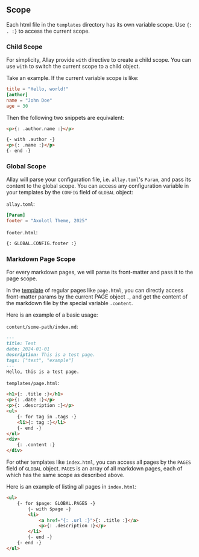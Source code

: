 ## Scope

Each html file in the `templates` directory has its own variable scope. Use `{: . :}` to access the current scope.

### Child Scope

For simplicity, Allay provide `with` directive to create a child scope. You can use `with` to switch the current scope to a child object.

Take an example. If the current variable scope is like:

```toml
title = "Hello, world!"
[author]
name = "John Doe"
age = 30
```

Then the following two snippets are equivalent:

```html
<p>{: .author.name :}</p>
```

```html
{- with .author -}
<p>{: .name :}</p>
{- end -}
```

### Global Scope

Allay will parse your configuration file, i.e. `allay.toml`'s `Param`, and pass its content to the global scope. You can access any configuration variable in your templates by the `CONFIG` field of `GLOBAL` object:

`allay.toml`:

```toml
[Param]
footer = "Axolotl Theme, 2025"
```

`footer.html`:

```html
{: GLOBAL.CONFIG.footer :}
```

### Markdown Page Scope

For every markdown pages, we will parse its front-matter and pass it to the page scope.

In the [template](./layouts.md) of regular pages like `page.html`, you can directly access front-matter params by the current PAGE object `.`, and get the content of the markdown file by the special variable `.content`.

Here is an example of a basic usage:

`content/some-path/index.md`:

```md
---
title: Test
date: 2024-01-01
description: This is a test page.
tags: ["test", "example"]
---
Hello, this is a test page.
```

`templates/page.html`:

```html
<h1>{: .title :}</h1>
<p>{: .date :}</p>
<p>{: .description :}</p>
<ul>
    {- for tag in .tags -}
    <li>{: tag :}</li>
    {- end -}
</ul>
<div>
    {: .content :}
</div>
```

For other templates like `index.html`, you can access all pages by the `PAGES` field of `GLOBAL` object. `PAGES` is an array of all markdown pages, each of which has the same scope as described above.

Here is an example of listing all pages in `index.html`:

```html
<ul>
    {- for $page: GLOBAL.PAGES -}
        {- with $page -}
        <li>
            <a href="{: .url :}">{: .title :}</a>
            <p>{: .description :}</p>
        </li>
        {- end -}
    {- end -}
</ul>
```
